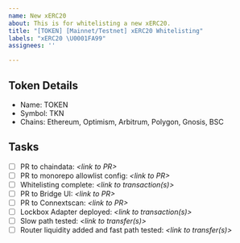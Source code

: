 ```yaml
---
name: New xERC20
about: This is for whitelisting a new xERC20.
title: "[TOKEN] [Mainnet/Testnet] xERC20 Whitelisting"
labels: "xERC20 \U0001FA99"
assignees: ''

---
```


## Token Details

- Name: TOKEN
- Symbol: TKN
- Chains: Ethereum, Optimism, Arbitrum, Polygon, Gnosis, BSC

## Tasks

- [ ] PR to chaindata: _\<link to PR\>_
- [ ] PR to monorepo allowlist config: _\<link to PR\>_
- [ ] Whitelisting complete: _\<link to transaction(s)\>_
- [ ] PR to Bridge UI: _\<link to PR\>_
- [ ] PR to Connextscan: _\<link to PR\>_
- [ ] Lockbox Adapter deployed: _\<link to transaction(s)\>_
- [ ] Slow path tested: _<link to transfer(s)>_
- [ ] Router liquidity added and fast path tested: _\<link to transfer(s)\>_
